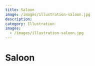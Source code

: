 ```yaml
---
title: Saloon
image: /images/illustration-saloon.jpg
description:
category: Illustration
images:
  - /images/illustration-saloon.jpg
---
```


# Saloon
